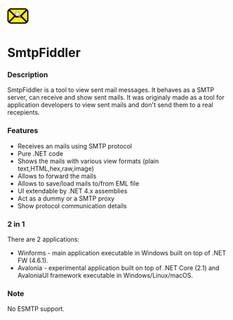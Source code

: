 ![Logo](./logo.png "Logo")
# SmtpFiddler

### Description
SmtpFiddler is a tool to view sent mail messages. It behaves as a SMTP server, can receive and show sent mails.
It was originaly made as a tool for application developers to view sent mails and don't send them to a real recepients.

### Features
* Receives an mails using SMTP protocol
* Pure .NET code
* Shows the mails with various view formats (plain text,HTML,hex,raw,image)
* Allows to forward the mails
* Allows to save/load mails to/from EML file
* UI extendable by .NET 4.x assemblies
* Act as a dummy or a SMTP proxy
* Show protocol communication details

### 2 in 1
There are 2 applications:
* Winforms - main application executable in Windows built on top of .NET FW (4.6.1).
* Avalonia - experimental application built on top of .NET Core (2.1) and AvaloniaUI framework executable in Windows/Linux/macOS.

### Note
No ESMTP support.
